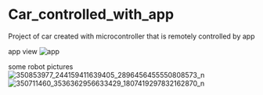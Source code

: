# Car_controlled_with_app
Project of car created with microcontroller that is remotely controlled by app

app view 
![app](https://github.com/Katsukii01/Car_Drived_with_app/assets/97676458/c42eebed-2f4a-4a2a-bf94-c3eb2b724a20)



some robot pictures
![350853977_244159411639405_2896456455550808573_n](https://github.com/Katsukii01/Car_Drived_with_app/assets/97676458/6a11cac6-e49e-4aa4-a74f-c4b4c5527bd1)
![350711460_3536362956633429_1807419297832162870_n](https://github.com/Katsukii01/Car_Drived_with_app/assets/97676458/3eb7bebf-24ae-4927-bc45-82568ade12e3)
